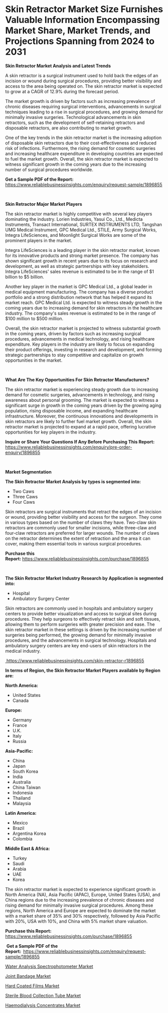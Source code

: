 <p><h1>Skin Retractor Market Size Furnishes Valuable Information Encompassing Market Share, Market Trends, and Projections Spanning from 2024 to 2031</h1></p><p><strong>Skin Retractor Market Analysis and Latest Trends</strong></p>
<p><p>A skin retractor is a surgical instrument used to hold back the edges of an incision or wound during surgical procedures, providing better visibility and access to the area being operated on. The skin retractor market is expected to grow at a CAGR of 12.9% during the forecast period. </p><p>The market growth is driven by factors such as increasing prevalence of chronic diseases requiring surgical interventions, advancements in surgical techniques leading to a rise in surgical procedures, and growing demand for minimally invasive surgeries. Technological advancements in skin retractors, such as the development of self-retaining retractors and disposable retractors, are also contributing to market growth.</p><p>One of the key trends in the skin retractor market is the increasing adoption of disposable skin retractors due to their cost-effectiveness and reduced risk of infections. Furthermore, the rising demand for cosmetic surgeries and increasing healthcare expenditure in developing countries are expected to fuel the market growth. Overall, the skin retractor market is expected to witness significant growth in the coming years due to the increasing number of surgical procedures worldwide.</p></p>
<p><strong>Get a Sample PDF of the Report:&nbsp;</strong> <a href="https://www.reliablebusinessinsights.com/enquiry/request-sample/1896855">https://www.reliablebusinessinsights.com/enquiry/request-sample/1896855</a></p>
<p>&nbsp;</p>
<p><strong>Skin Retractor Major Market Players</strong></p>
<p><p>The skin retractor market is highly competitive with several key players dominating the industry. Lorien Industries, Yasui Co., Ltd., Medicta Instruments, Transact International, SURTEX INSTRUMENTS LTD, Tangshan UMG Medical Instrument, GPC Medical Ltd., STILE, Army Surgical Works, Integra LifeSciences, and Moonlight Surgical Works are some of the prominent players in the market.</p><p>Integra LifeSciences is a leading player in the skin retractor market, known for its innovative products and strong market presence. The company has shown significant growth in recent years due to its focus on research and development, as well as strategic partnerships with key stakeholders. Integra LifeSciences' sales revenue is estimated to be in the range of $1 billion to $5 billion.</p><p>Another key player in the market is GPC Medical Ltd., a global leader in medical equipment manufacturing. The company has a diverse product portfolio and a strong distribution network that has helped it expand its market reach. GPC Medical Ltd. is expected to witness steady growth in the coming years due to increasing demand for skin retractors in the healthcare industry. The company's sales revenue is estimated to be in the range of $100 million to $500 million.</p><p>Overall, the skin retractor market is projected to witness substantial growth in the coming years, driven by factors such as increasing surgical procedures, advancements in medical technology, and rising healthcare expenditure. Key players in the industry are likely to focus on expanding their product offerings, investing in research and development, and forming strategic partnerships to stay competitive and capitalize on growth opportunities in the market.</p></p>
<p>&nbsp;</p>
<p><strong>What Are The Key Opportunities For Skin Retractor Manufacturers?</strong></p>
<p><p>The skin retractor market is experiencing steady growth due to increasing demand for cosmetic surgeries, advancements in technology, and rising awareness about personal grooming. The market is expected to witness a significant surge in growth in the coming years driven by the growing aging population, rising disposable income, and expanding healthcare infrastructure. Moreover, the continuous innovations and developments in skin retractors are likely to further fuel market growth. Overall, the skin retractor market is projected to expand at a rapid pace, offering lucrative opportunities for key players in the industry.</p></p>
<p><strong>Inquire or Share Your Questions If Any Before Purchasing This Report:</strong> <a href="https://www.reliablebusinessinsights.com/enquiry/pre-order-enquiry/1896855">https://www.reliablebusinessinsights.com/enquiry/pre-order-enquiry/1896855</a></p>
<p>&nbsp;</p>
<p><strong>Market Segmentation</strong></p>
<p><strong>The Skin Retractor Market Analysis by types is segmented into:</strong></p>
<p><ul><li>Two Caws</li><li>Three Caws</li><li>Four Caws</li></ul></p>
<p><p>Skin retractors are surgical instruments that retract the edges of an incision or wound, providing better visibility and access for the surgeon. They come in various types based on the number of claws they have. Two-claw skin retractors are commonly used for smaller incisions, while three-claw and four-claw retractors are preferred for larger wounds. The number of claws on the retractor determines the extent of retraction and the area it can cover, making them essential tools in various surgical procedures.</p></p>
<p><strong>Purchase this Report:&nbsp;</strong><a href="https://www.reliablebusinessinsights.com/purchase/1896855">https://www.reliablebusinessinsights.com/purchase/1896855</a></p>
<p>&nbsp;</p>
<p><strong>The Skin Retractor Market Industry Research by Application is segmented into:</strong></p>
<p><ul><li>Hospital</li><li>Ambulatory Surgery Center</li></ul></p>
<p><p>Skin retractors are commonly used in hospitals and ambulatory surgery centers to provide better visualization and access to surgical sites during procedures. They help surgeons to effectively retract skin and soft tissues, allowing them to perform surgeries with greater precision and ease. The skin retractor market in these settings is driven by the increasing number of surgeries being performed, the growing demand for minimally invasive procedures, and the advancements in surgical technology. Hospitals and ambulatory surgery centers are key end-users of skin retractors in the medical industry.</p></p>
<p><a href="https://www.reliablebusinessinsights.com/skin-retractor-r1896855">&nbsp;https://www.reliablebusinessinsights.com/skin-retractor-r1896855</a></p>
<p><strong>In terms of Region, the Skin Retractor Market Players available by Region are:</strong></p>
<p>
    <p> <strong> North America: </strong>
        <ul>
            <li>United States</li>
            <li>Canada</li>
        </ul>
        </p> 
    <p> <strong> Europe: </strong>
        <ul>
            <li>Germany</li>
            <li>France</li>
            <li>U.K.</li>
            <li>Italy</li>
            <li>Russia</li>
        </ul>
        </p> 
    <p> <strong> Asia-Pacific: </strong>
        <ul>
            <li>China</li>
            <li>Japan</li>
            <li>South Korea</li>
            <li>India</li>
            <li>Australia</li>
            <li>China Taiwan</li>
            <li>Indonesia</li>
            <li>Thailand</li>
            <li>Malaysia</li>
        </ul>
        </p> 
    <p> <strong> Latin America: </strong>
        <ul>
            <li>Mexico</li>
            <li>Brazil</li>
            <li>Argentina Korea</li>
            <li>Colombia</li>
        </ul>
        </p> 
    <p> <strong> Middle East & Africa: </strong>
        <ul>
            <li>Turkey</li>
            <li>Saudi</li>
            <li>Arabia</li>
            <li>UAE</li>
            <li>Korea</li>
        </ul>
    </p>
    </p>
<p><p>The skin retractor market is expected to experience significant growth in North America (NA), Asia Pacific (APAC), Europe, United States (USA), and China regions due to the increasing prevalence of chronic diseases and rising demand for minimally invasive surgical procedures. Among these regions, North America and Europe are expected to dominate the market with a market share of 35% and 30% respectively, followed by Asia Pacific with 20%, USA with 10%, and China with 5% market share valuation.</p></p>
<p><strong>Purchase this Report: </strong><a href="https://www.reliablebusinessinsights.com/purchase/1896855">https://www.reliablebusinessinsights.com/purchase/1896855</a></p>
<p>&nbsp;<strong>Get a Sample PDF of the Report:&nbsp;&nbsp;</strong><a href="https://www.reliablebusinessinsights.com/enquiry/request-sample/1896855">https://www.reliablebusinessinsights.com/enquiry/request-sample/1896855</a></p>
<p><strong></strong></p>
<p><p><a href="https://github.com/flwellarose/Market-Research-Report-List-1/blob/main/water-analysis-spectrophotometer-market.md">Water Analysis Spectrophotometer Market</a></p><p><a href="https://github.com/claudianurdin/Market-Research-Report-List-1/blob/main/joint-bandage-market.md">Joint Bandage Market</a></p><p><a href="https://www.linkedin.com/pulse/global-hard-coated-films-market-size-expected-reach-cagr-113-xr2wc?trackingId=GtENdaM5Q2qZZ2RbkDoC1g%3D%3D">Hard Coated Films Market</a></p><p><a href="https://github.com/AndreanneHane2023/Market-Research-Report-List-2/blob/main/sterile-blood-collection-tube-market.md">Sterile Blood Collection Tube Market</a></p><p><a href="https://github.com/kimjmgeh81/Market-Research-Report-List-1/blob/main/haemodialysis-concentrates-market.md">Haemodialysis Concentrates Market</a></p></p>